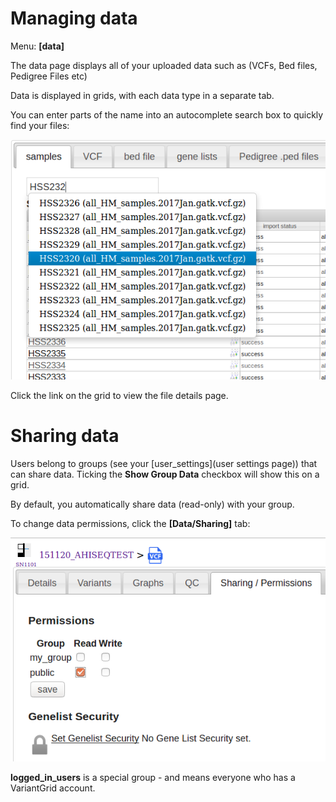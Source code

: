 # Managing data

Menu: **[data]**

The data page displays all of your uploaded data such as (VCFs, Bed files, Pedigree Files etc)

Data is displayed in grids, with each data type in a separate tab.

You can enter parts of the name into an autocomplete search box to quickly find your files:

![](images/sample_autocomplete.png)

Click the link on the grid to view the file details page.

# Sharing data

Users belong to groups (see your [user_settings](user settings page)) that can share data. Ticking the **Show Group Data** checkbox will show this on a grid.

By default, you automatically share data (read-only) with your group.

To change data permissions, click the **[Data/Sharing]** tab:

![](images/data_sharing_permissions.png)

**logged_in_users** is a special group - and means everyone who has a VariantGrid account.


